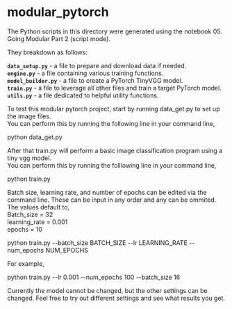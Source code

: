 # modular_pytorch

The Python scripts in this directory were generated using the notebook 05. Going Modular Part 2 (script mode).

They breakdown as follows:

**`data_setup.py`** - a file to prepare and download data if needed.<br/>
**`engine.py`** - a file containing various training functions.<br/>
**`model_builder.py`** - a file to create a PyTorch TinyVGG model.<br/>
**`train.py`** - a file to leverage all other files and train a target PyTorch model.<br/>
**`utils.py`** - a file dedicated to helpful utility functions.

To test this modular pytorch project, start by running data_get.py to set up the image files.<br/>
You can perform this by running the following line in your command line,

python data_get.py

After that train.py will perform a basic image classification program using a tiny vgg model.<br/>
You can perform this by running the folllowing line in your command line,

python train.py

Batch size, learning rate, and number of epochs can be edited via the command line. These can be input in any order and any can be ommited. The values default to,<br/>
Batch_size = 32<br/>
learning_rate = 0.001<br/>
epochs = 10

python train.py --batch_size BATCH_SIZE --lr LEARNING_RATE --num_epochs NUM_EPOCHS

For example,

python train.py --lr 0.001 --num_epochs 100 --batch_size 16

Currently the model cannot be changed, but the other settings can be changed. Feel free to try out different settings and see what results you get.
